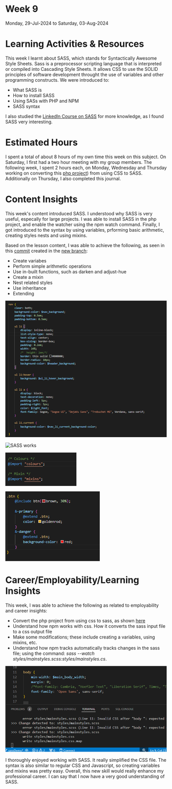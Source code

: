 # Week 9
Monday, 29-Jul-2024 to Saturday, 03-Aug-2024

# Learning Activities & Resources
This week I learnt about SASS, which stands for Syntactically Awesome Style Sheets. Sass is a preprocessor scripting language that is interpreted or compiled into Cascading Style Sheets. It allows CSS to use the SOLID principles of software development throught the use of variables and other programming constructs. We were introduced to:
* What SASS is
* How to install SASS
* Using SASs with PHP and NPM
* SASS syntax

I also studied the [LinkedIn Course on SASS](https://www.linkedin.com/learning/sass-essential-training-15630917/) for more knowledge, as I found SASS very interesting.

# Estimated Hours
I spent a total of about 8 hours of my own time this week on this subject. On Saturday, I first had a two hour meeting with my group members. The following week, I spent 2 hours each, on Monday, Wednesday and Thursday working on converting this [php project](https://github.com/onegeniuslykdat/sample-cp5637-theadviceshop)) from using CSS to SASS. Additionally on Thursday, I also completed this journal.

# Content Insights
This week's content introduced SASS. I understood why SASS is very useful, especally for large projects. I was able to install SASS in the php project, and enable the watcher using the npm watch command. Finally, I got introduced to the syntax by using variables, prforming basic arithmetic, creating styles nests and using mixins.

Based on the lesson content, I was able to achieve the following, as seen in this [commit](https://github.com/onegeniuslykdat/sample-cp5637-theadviceshop/commit/05b6cc1aba2ae8635a58f8dc8ea04f3d3e9cc505) created in the [new branch](https://github.com/onegeniuslykdat/sample-cp5637-theadviceshop/tree/sassDemo):
* Create variabes
* Perform simple arithmetic operations
* Use in-built functions, such as darken and adjust-hue
* Create a mixin
* Nest related styles
* Use inheritance
* Extending

![SASS works](images/nesting_1.png)

![SASS works](images/nesting_2_png)

![SASS works](images/inheritance.png)

![SASS works](images/extend.png)

# Career/Employability/Learning Insights
This week, I was able to achieve the following as related to employability and career insights:
* Convert the php project from using css to sass, as shown [here](https://github.com/onegeniuslykdat/sample-cp5637-theadviceshop)
* Understand how npm works with css. How it converts the sass input file to a css output file
* Make some modifications; these include creating a variables, using mixins, etc.
* Understand how npm tracks automatically tracks changes in the sass file; using the command: *sass --watch  styles/mainstyles.scss:styles/mainstyles.cs*.

![Tracking SASS changes](images/tracking_sass.png)

I thoroughly enjoyed working with SASS. It really simplified the CSS file. The syntax is also similar to regular CSS and Javascript, so creating variables and mixins was pretty easy. Overall, this new skill would really enhance my professional career. I can say that I now have a very good understanding of SASS.
